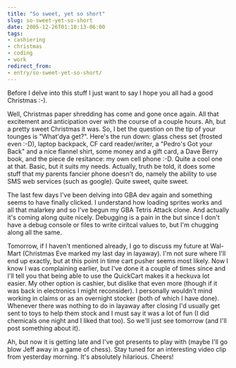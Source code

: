 ```yaml
---
title: "So sweet, yet so short"
slug: so-sweet-yet-so-short
date: 2005-12-26T01:10:13-06:00
tags:
- cashiering
- christmas
- coding
- work
redirect_from:
- entry/so-sweet-yet-so-short/
---
```

Before I delve into this stuff I just want to say I hope you all had a good Christmas :-).

Well, Christmas paper shredding has come and gone once again. All that excitement and anticipation over with the course of a couple hours. Ah, but a pretty sweet Christmas it was. So, I bet the question on the tip of your tounges is "What'dya get?". Here's the run down: glass chess set (frosted even :-D), laptop backpack, CF card reader/writer, a "Pedro's Got your Back" and a nice flannel shirt, some money and a gift card, a Dave Berry book, and the piece de resitance: my own cell phone :-D. Quite a cool one at that. Basic, but it suits my needs. Actually, truth be told, it does some stuff that my parents fancier phone doesn't do, namely the ability to use SMS web services (such as google). Quite sweet, quite sweet.

The last few days I've been delving into GBA dev again and something seems to have finally clicked. I understand how loading sprites works and all that malarkey and so I've begun my GBA Tetris Attack clone. And actually it's coming along quite nicely. Debugging is a pain in the but since I don't have a debug console or files to write ciritcal values to, but I'm chugging along all the same.

Tomorrow, if I haven't mentioned already, I go to discuss my future at Wal-Mart (Christmas Eve marked my last day in layaway). I'm not sure where I'll end up exactly, but at this point in time cart pusher seems most likely. Now I know I was complaining earlier, but I've done it a couple of times since and I'll tell you that being able to use the QuickCart makes it a heckuva lot easier. My other option is cashier, but dislike that even more (though if it was back in electronics I might reconsider). I personally wouldn't mind working in claims or as an overnight stocker (both of which I have done). Whenever there was nothing to do in layaway after closing I'd usually get sent to toys to help them stock and I must say it was a lot of fun (I did chemicals one night and I liked that too). So we'll just see tomorrow (and I'll post something about it).

Ah, but now it is getting late and I've got presents to play with (maybe I'll go blow Jeff away in a game of chess). Stay tuned for an interesting video clip from yesterday morning. It's absolutely hilarious. Cheers!
